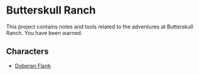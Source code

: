 # Butterskull Ranch
This project contains notes and tools related to the adventures at Butterskull Ranch. You have been warned.

## Characters

* [Doberan Flank](npc.md#Doberan%20Flank)